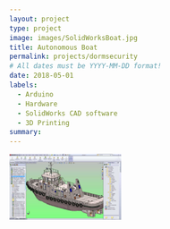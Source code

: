 ```yaml
---
layout: project
type: project
image: images/SolidWorksBoat.jpg
title: Autonomous Boat
permalink: projects/dormsecurity
# All dates must be YYYY-MM-DD format!
date: 2018-05-01
labels:
  - Arduino
  - Hardware
  - SolidWorks CAD software
  - 3D Printing
summary: 
---
```

<img class="ui right floated rounded image" src="/images/SolidWorksBoat.jpg" style="max-width: 200px;" style="max-height: 400px;"/>
